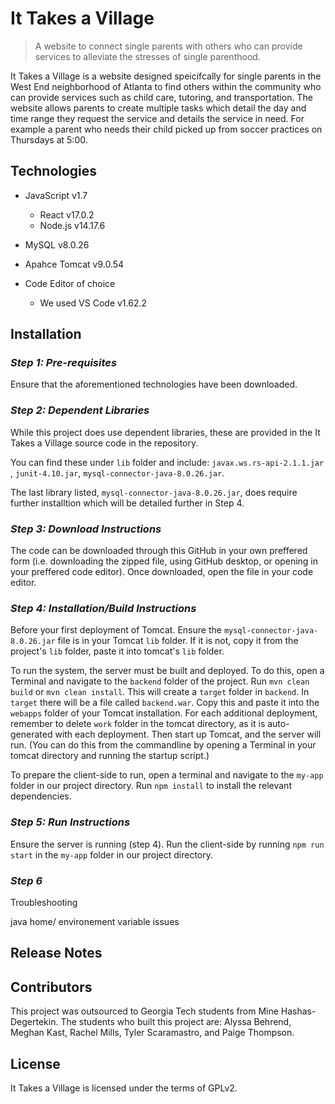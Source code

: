 # It Takes a Village
> A website to connect single parents with others who can provide services to alleviate the stresses of single parenthood.

It Takes a Village is a website designed speicifcally for single parents in the West End neighborhood of Atlanta to find others within the community who can provide services such as child care, tutoring, and transportation. The website allows parents to create multiple tasks which detail the day and time range they request the service and details the service in need. For example a parent who needs their child picked up from soccer practices on Thursdays at 5:00.
##

## Technologies

- JavaScript v1.7
  - React v17.0.2
  - Node.js v14.17.6

- MySQL v8.0.26
- Apahce Tomcat v9.0.54
- Code Editor of choice 
  - We used VS Code v1.62.2

## Installation 

### *Step 1: Pre-requisites*

Ensure that the aforementioned technologies have been downloaded.

### *Step 2: Dependent Libraries*

While this project does use dependent libraries, these are provided in the It Takes a Village source code in the repository. 

You can find these under `lib` folder and include: `javax.ws.rs-api-2.1.1.jar` , `junit-4.10.jar`, `mysql-connector-java-8.0.26.jar`.

The last library listed, `mysql-connector-java-8.0.26.jar`, does require further installtion which will be detailed further in Step 4.


### *Step 3: Download Instructions*

The code can be downloaded through this GitHub in your own preffered form (i.e. downloading the zipped file, using GitHub desktop, or opening in your preffered code editor).
Once downloaded, open the file in your code editor. 


### *Step 4: Installation/Build Instructions*
Before your first deployment of Tomcat. Ensure the `mysql-connector-java-8.0.26.jar` file is in your Tomcat `lib` folder. If it is not, copy it from the project's `lib` folder, paste it into tomcat's `lib` folder. 

To run the system, the server must be built and deployed. To do this, open a Terminal and navigate to the `backend` folder of the project. Run `mvn clean build` or `mvn clean install`. This will create a `target` folder in `backend`. In `target` there will be a file called `backend.war`. Copy this and paste it into the `webapps` folder of your Tomcat installation. For each additional deployment, remember to delete `work` folder in the tomcat directory, as it is auto-generated with each deployment. Then start up Tomcat, and the server will run. (You can do this from the commandline by opening a Terminal in your tomcat directory and running the startup script.)

To prepare the client-side to run, open a terminal and navigate to the `my-app` folder in our project directory. Run `npm install` to install the relevant dependencies.


### *Step 5: Run Instructions*
Ensure the server is running (step 4). Run the client-side by running `npm run start` in the `my-app` folder in our project directory.

### *Step 6*
Troubleshooting

java home/ environement variable issues


## Release Notes


## Contributors 

This project was outsourced to Georgia Tech students from Mine Hashas-Degertekin. 
The students who built this project are: Alyssa Behrend, Meghan Kast, Rachel Mills, Tyler Scaramastro, and Paige Thompson.

## License

It Takes a Village is licensed under the terms of GPLv2.


